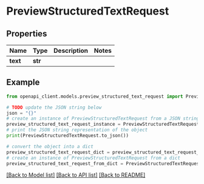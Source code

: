 # PreviewStructuredTextRequest


## Properties

Name | Type | Description | Notes
------------ | ------------- | ------------- | -------------
**text** | **str** |  | 

## Example

```python
from openapi_client.models.preview_structured_text_request import PreviewStructuredTextRequest

# TODO update the JSON string below
json = "{}"
# create an instance of PreviewStructuredTextRequest from a JSON string
preview_structured_text_request_instance = PreviewStructuredTextRequest.from_json(json)
# print the JSON string representation of the object
print(PreviewStructuredTextRequest.to_json())

# convert the object into a dict
preview_structured_text_request_dict = preview_structured_text_request_instance.to_dict()
# create an instance of PreviewStructuredTextRequest from a dict
preview_structured_text_request_from_dict = PreviewStructuredTextRequest.from_dict(preview_structured_text_request_dict)
```
[[Back to Model list]](../README.md#documentation-for-models) [[Back to API list]](../README.md#documentation-for-api-endpoints) [[Back to README]](../README.md)


